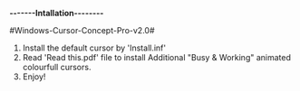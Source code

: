 **-------Intallation--------**

#Windows-Cursor-Concept-Pro-v2.0#

1. Install the default cursor by 'Install.inf'
2. Read 'Read this.pdf' file to install Additional "Busy & Working" animated colourfull cursors.
3. Enjoy!

